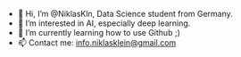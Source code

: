 - 👋 Hi, I’m @NiklasKln, Data Science student from Germany.
- 👀 I’m interested in AI, especially deep learning.
- 🌱 I’m currently learning how to use Github ;)
- 📫 Contact me: info.niklasklein@gmail.com

<!---
NiklasKln/NiklasKln is a ✨ special ✨ repository because its `README.md` (this file) appears on your GitHub profile.
You can click the Preview link to take a look at your changes.
--->
